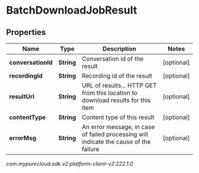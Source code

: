 # BatchDownloadJobResult


## Properties

| Name | Type | Description | Notes |
| ------------ | ------------- | ------------- | ------------- |
| **conversationId** | **String** | Conversation id of the result |  [optional] |
| **recordingId** | **String** | Recording id of the result |  [optional] |
| **resultUrl** | **String** | URL of results... HTTP GET from this location to download results for this item |  [optional] |
| **contentType** | **String** | Content type of this result |  [optional] |
| **errorMsg** | **String** | An error message, in case of failed processing will indicate the cause of the failure |  [optional] |




_com.mypurecloud.sdk.v2:platform-client-v2:222.1.0_
